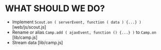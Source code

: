 WHAT SHOULD WE DO?
==================

- Implement `Scout.on ( serverEvent, function ( data ) {...} )`
  [web/js/scout.js]
- Rename or alias `Camp.add ( ajaxEvent, function () {...} )` to `Camp.on`
  [lib/camp.js]
- Stream data
  [lib/camp.js]

